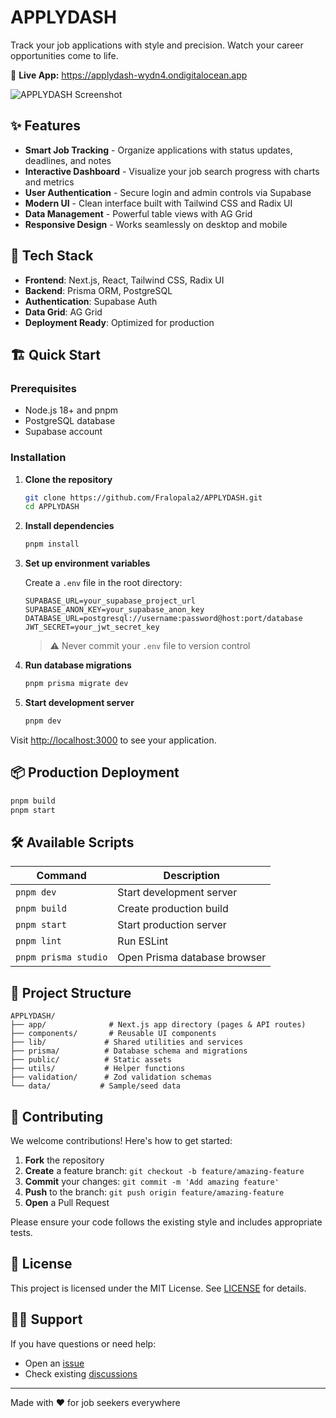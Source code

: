 # APPLYDASH

Track your job applications with style and precision. Watch your career opportunities come to life.

🚀 **Live App:** https://applydash-wydn4.ondigitalocean.app

![APPLYDASH Screenshot](https://github.com/user-attachments/assets/83ae6bde-a63e-4f5c-a7f7-643255ca4835)

## ✨ Features

- **Smart Job Tracking** - Organize applications with status updates, deadlines, and notes
- **Interactive Dashboard** - Visualize your job search progress with charts and metrics
- **User Authentication** - Secure login and admin controls via Supabase
- **Modern UI** - Clean interface built with Tailwind CSS and Radix UI
- **Data Management** - Powerful table views with AG Grid
- **Responsive Design** - Works seamlessly on desktop and mobile

## 🚀 Tech Stack

- **Frontend**: Next.js, React, Tailwind CSS, Radix UI
- **Backend**: Prisma ORM, PostgreSQL
- **Authentication**: Supabase Auth
- **Data Grid**: AG Grid
- **Deployment Ready**: Optimized for production

## 🏗️ Quick Start

### Prerequisites
- Node.js 18+ and pnpm
- PostgreSQL database
- Supabase account

### Installation

1. **Clone the repository**
   ```bash
   git clone https://github.com/Fralopala2/APPLYDASH.git
   cd APPLYDASH
   ```

2. **Install dependencies**
   ```bash
   pnpm install
   ```

3. **Set up environment variables**
   
   Create a `.env` file in the root directory:
   ```env
   SUPABASE_URL=your_supabase_project_url
   SUPABASE_ANON_KEY=your_supabase_anon_key
   DATABASE_URL=postgresql://username:password@host:port/database
   JWT_SECRET=your_jwt_secret_key
   ```
   
   > ⚠️ Never commit your `.env` file to version control

4. **Run database migrations**
   ```bash
   pnpm prisma migrate dev
   ```

5. **Start development server**
   ```bash
   pnpm dev
   ```

Visit [http://localhost:3000](http://localhost:3000) to see your application.

## 📦 Production Deployment

```bash
pnpm build
pnpm start
```

## 🛠️ Available Scripts

| Command | Description |
|---------|-------------|
| `pnpm dev` | Start development server |
| `pnpm build` | Create production build |
| `pnpm start` | Start production server |
| `pnpm lint` | Run ESLint |
| `pnpm prisma studio` | Open Prisma database browser |

## 📁 Project Structure

```
APPLYDASH/
├── app/              # Next.js app directory (pages & API routes)
├── components/       # Reusable UI components
├── lib/             # Shared utilities and services
├── prisma/          # Database schema and migrations
├── public/          # Static assets
├── utils/           # Helper functions
├── validation/      # Zod validation schemas
└── data/           # Sample/seed data
```

## 🤝 Contributing

We welcome contributions! Here's how to get started:

1. **Fork** the repository
2. **Create** a feature branch: `git checkout -b feature/amazing-feature`
3. **Commit** your changes: `git commit -m 'Add amazing feature'`
4. **Push** to the branch: `git push origin feature/amazing-feature`
5. **Open** a Pull Request

Please ensure your code follows the existing style and includes appropriate tests.

## 📄 License

This project is licensed under the MIT License. See [LICENSE](LICENSE) for details.

## 🙋‍♂️ Support

If you have questions or need help:
- Open an [issue](https://github.com/Fralopala2/APPLYDASH/issues)
- Check existing [discussions](https://github.com/Fralopala2/APPLYDASH/discussions)

---

Made with ❤️ for job seekers everywhere
